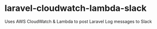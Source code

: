 # laravel-cloudwatch-lambda-slack
Uses AWS CloudWatch &amp; Lambda to post Laravel Log messages to Slack
